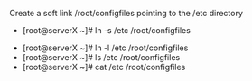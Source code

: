 Create a soft link /root/configfiles pointing to the /etc directory

+ [root@serverX ~]# ln -s /etc /root/configfiles
* [root@serverX ~]# ln -l /etc /root/configfiles
* [root@serverX ~]# ls  /etc /root/configfiles
* [root@serverX ~]# cat  /etc /root/configfiles
